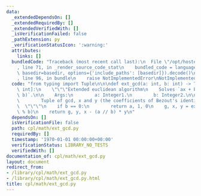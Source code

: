 ```yaml
---
data:
  _extendedDependsOn: []
  _extendedRequiredBy: []
  _extendedVerifiedWith: []
  _isVerificationFailed: false
  _pathExtension: py
  _verificationStatusIcon: ':warning:'
  attributes:
    links: []
  bundledCode: "Traceback (most recent call last):\n  File \"/opt/hostedtoolcache/Python/3.9.2/x64/lib/python3.9/site-packages/onlinejudge_verify/documentation/build.py\"\
    , line 71, in _render_source_code_stat\n    bundled_code = language.bundle(stat.path,\
    \ basedir=basedir, options={'include_paths': [basedir]}).decode()\n  File \"/opt/hostedtoolcache/Python/3.9.2/x64/lib/python3.9/site-packages/onlinejudge_verify/languages/python.py\"\
    , line 96, in bundle\n    raise NotImplementedError\nNotImplementedError\n"
  code: "from typing import Tuple\n\n\ndef ext_gcd(a: int, b: int) -> Tuple[int, int,\
    \ int]:\n    \"\"\"Extended euclidean algorithm\n    Solves `ax + by = gcd(a,\
    \ b)`.\n\n    Args:\n        a: Integer1.\n        b: Integer2.\n\n    Returns:\n\
    \        Tuple of gcd, x and y (the coefficients of Bezout's identity).\n\n  \
    \  \"\"\"\n    if b == 0:\n        return a, 1, 0\n    g, x, y = ext_gcd(b, a\
    \ % b)\n    return g, y, x - (a // b) * y\n"
  dependsOn: []
  isVerificationFile: false
  path: cpl/math/ext_gcd.py
  requiredBy: []
  timestamp: '1970-01-01 00:00:00+00:00'
  verificationStatus: LIBRARY_NO_TESTS
  verifiedWith: []
documentation_of: cpl/math/ext_gcd.py
layout: document
redirect_from:
- /library/cpl/math/ext_gcd.py
- /library/cpl/math/ext_gcd.py.html
title: cpl/math/ext_gcd.py
---
```


